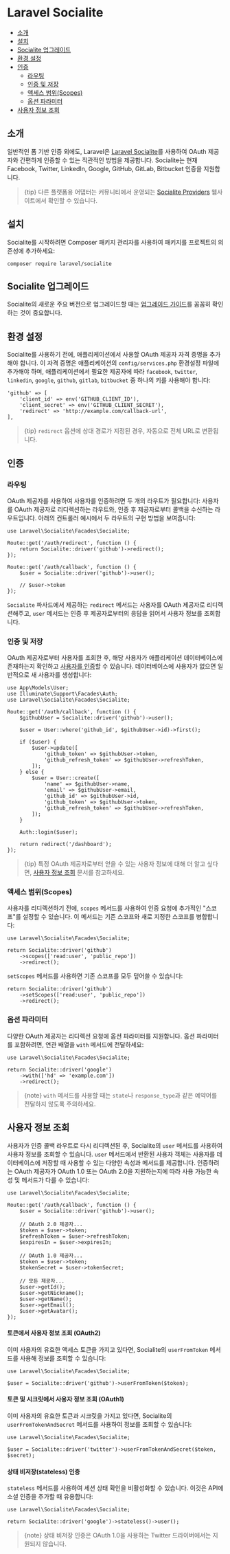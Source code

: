 # Laravel Socialite

- [소개](#introduction)
- [설치](#installation)
- [Socialite 업그레이드](#upgrading-socialite)
- [환경 설정](#configuration)
- [인증](#authentication)
    - [라우팅](#routing)
    - [인증 및 저장](#authentication-and-storage)
    - [액세스 범위(Scopes)](#access-scopes)
    - [옵션 파라미터](#optional-parameters)
- [사용자 정보 조회](#retrieving-user-details)

<a name="introduction"></a>
## 소개

일반적인 폼 기반 인증 외에도, Laravel은 [Laravel Socialite](https://github.com/laravel/socialite)를 사용하여 OAuth 제공자와 간편하게 인증할 수 있는 직관적인 방법을 제공합니다. Socialite는 현재 Facebook, Twitter, LinkedIn, Google, GitHub, GitLab, Bitbucket 인증을 지원합니다.

> {tip} 다른 플랫폼용 어댑터는 커뮤니티에서 운영되는 [Socialite Providers](https://socialiteproviders.com/) 웹사이트에서 확인할 수 있습니다.

<a name="installation"></a>
## 설치

Socialite를 시작하려면 Composer 패키지 관리자를 사용하여 패키지를 프로젝트의 의존성에 추가하세요:

    composer require laravel/socialite

<a name="upgrading-socialite"></a>
## Socialite 업그레이드

Socialite의 새로운 주요 버전으로 업그레이드할 때는 [업그레이드 가이드](https://github.com/laravel/socialite/blob/master/UPGRADE.md)를 꼼꼼히 확인하는 것이 중요합니다.

<a name="configuration"></a>
## 환경 설정

Socialite를 사용하기 전에, 애플리케이션에서 사용할 OAuth 제공자 자격 증명을 추가해야 합니다. 이 자격 증명은 애플리케이션의 `config/services.php` 환경설정 파일에 추가해야 하며, 애플리케이션에서 필요한 제공자에 따라 `facebook`, `twitter`, `linkedin`, `google`, `github`, `gitlab`, `bitbucket` 중 하나의 키를 사용해야 합니다:

    'github' => [
        'client_id' => env('GITHUB_CLIENT_ID'),
        'client_secret' => env('GITHUB_CLIENT_SECRET'),
        'redirect' => 'http://example.com/callback-url',
    ],

> {tip} `redirect` 옵션에 상대 경로가 지정된 경우, 자동으로 전체 URL로 변환됩니다.

<a name="authentication"></a>
## 인증

<a name="routing"></a>
### 라우팅

OAuth 제공자를 사용하여 사용자를 인증하려면 두 개의 라우트가 필요합니다: 사용자를 OAuth 제공자로 리디렉션하는 라우트와, 인증 후 제공자로부터 콜백을 수신하는 라우트입니다. 아래의 컨트롤러 예시에서 두 라우트의 구현 방법을 보여줍니다:

    use Laravel\Socialite\Facades\Socialite;

    Route::get('/auth/redirect', function () {
        return Socialite::driver('github')->redirect();
    });

    Route::get('/auth/callback', function () {
        $user = Socialite::driver('github')->user();

        // $user->token
    });

`Socialite` 파사드에서 제공하는 `redirect` 메서드는 사용자를 OAuth 제공자로 리디렉션해주고, `user` 메서드는 인증 후 제공자로부터의 응답을 읽어서 사용자 정보를 조회합니다.

<a name="authentication-and-storage"></a>
### 인증 및 저장

OAuth 제공자로부터 사용자를 조회한 후, 해당 사용자가 애플리케이션 데이터베이스에 존재하는지 확인하고 [사용자를 인증](/docs/{{version}}/authentication#authenticate-a-user-instance)할 수 있습니다. 데이터베이스에 사용자가 없으면 일반적으로 새 사용자를 생성합니다:

    use App\Models\User;
    use Illuminate\Support\Facades\Auth;
    use Laravel\Socialite\Facades\Socialite;

    Route::get('/auth/callback', function () {
        $githubUser = Socialite::driver('github')->user();

        $user = User::where('github_id', $githubUser->id)->first();

        if ($user) {
            $user->update([
                'github_token' => $githubUser->token,
                'github_refresh_token' => $githubUser->refreshToken,
            ]);
        } else {
            $user = User::create([
                'name' => $githubUser->name,
                'email' => $githubUser->email,
                'github_id' => $githubUser->id,
                'github_token' => $githubUser->token,
                'github_refresh_token' => $githubUser->refreshToken,
            ]);
        }

        Auth::login($user);

        return redirect('/dashboard');
    });

> {tip} 특정 OAuth 제공자로부터 얻을 수 있는 사용자 정보에 대해 더 알고 싶다면, [사용자 정보 조회](#retrieving-user-details) 문서를 참고하세요.

<a name="access-scopes"></a>
### 액세스 범위(Scopes)

사용자를 리디렉션하기 전에, `scopes` 메서드를 사용하여 인증 요청에 추가적인 "스코프"를 설정할 수 있습니다. 이 메서드는 기존 스코프와 새로 지정한 스코프를 병합합니다:

    use Laravel\Socialite\Facades\Socialite;

    return Socialite::driver('github')
        ->scopes(['read:user', 'public_repo'])
        ->redirect();

`setScopes` 메서드를 사용하면 기존 스코프를 모두 덮어쓸 수 있습니다:

    return Socialite::driver('github')
        ->setScopes(['read:user', 'public_repo'])
        ->redirect();

<a name="optional-parameters"></a>
### 옵션 파라미터

다양한 OAuth 제공자는 리디렉션 요청에 옵션 파라미터를 지원합니다. 옵션 파라미터를 포함하려면, 연관 배열을 `with` 메서드에 전달하세요:

    use Laravel\Socialite\Facades\Socialite;

    return Socialite::driver('google')
        ->with(['hd' => 'example.com'])
        ->redirect();

> {note} `with` 메서드를 사용할 때는 `state`나 `response_type`과 같은 예약어를 전달하지 않도록 주의하세요.

<a name="retrieving-user-details"></a>
## 사용자 정보 조회

사용자가 인증 콜백 라우트로 다시 리디렉션된 후, Socialite의 `user` 메서드를 사용하여 사용자 정보를 조회할 수 있습니다. `user` 메서드에서 반환된 사용자 객체는 사용자를 데이터베이스에 저장할 때 사용할 수 있는 다양한 속성과 메서드를 제공합니다. 인증하려는 OAuth 제공자가 OAuth 1.0 또는 OAuth 2.0을 지원하는지에 따라 사용 가능한 속성 및 메서드가 다를 수 있습니다:

    use Laravel\Socialite\Facades\Socialite;

    Route::get('/auth/callback', function () {
        $user = Socialite::driver('github')->user();

        // OAuth 2.0 제공자...
        $token = $user->token;
        $refreshToken = $user->refreshToken;
        $expiresIn = $user->expiresIn;

        // OAuth 1.0 제공자...
        $token = $user->token;
        $tokenSecret = $user->tokenSecret;

        // 모든 제공자...
        $user->getId();
        $user->getNickname();
        $user->getName();
        $user->getEmail();
        $user->getAvatar();
    });

<a name="retrieving-user-details-from-a-token-oauth2"></a>
#### 토큰에서 사용자 정보 조회 (OAuth2)

이미 사용자의 유효한 액세스 토큰을 가지고 있다면, Socialite의 `userFromToken` 메서드를 사용해 정보를 조회할 수 있습니다:

    use Laravel\Socialite\Facades\Socialite;

    $user = Socialite::driver('github')->userFromToken($token);

<a name="retrieving-user-details-from-a-token-and-secret-oauth1"></a>
#### 토큰 및 시크릿에서 사용자 정보 조회 (OAuth1)

이미 사용자의 유효한 토큰과 시크릿을 가지고 있다면, Socialite의 `userFromTokenAndSecret` 메서드를 사용하여 정보를 조회할 수 있습니다:

    use Laravel\Socialite\Facades\Socialite;

    $user = Socialite::driver('twitter')->userFromTokenAndSecret($token, $secret);

<a name="stateless-authentication"></a>
#### 상태 비저장(stateless) 인증

`stateless` 메서드를 사용하여 세션 상태 확인을 비활성화할 수 있습니다. 이것은 API에 소셜 인증을 추가할 때 유용합니다:

    use Laravel\Socialite\Facades\Socialite;

    return Socialite::driver('google')->stateless()->user();

> {note} 상태 비저장 인증은 OAuth 1.0을 사용하는 Twitter 드라이버에서는 지원되지 않습니다.